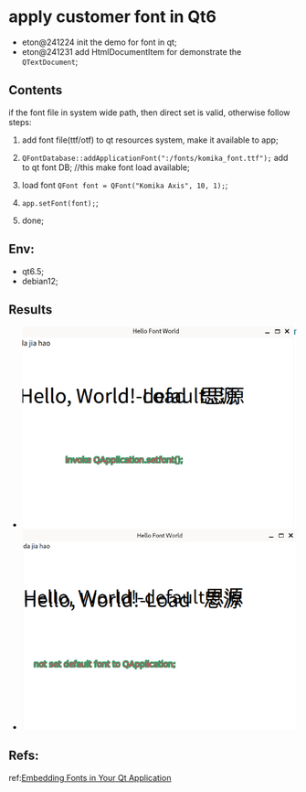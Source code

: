 # apply customer font in Qt6
- eton@241224 init the demo for font in qt;
- eton@241231 add HtmlDocumentItem for demonstrate the `QTextDocument`;

## Contents
if the font file in system wide path, then direct set is valid, otherwise follow steps:
1. add font file(ttf/otf) to qt resources system, make it available to app;
2. `QFontDatabase::addApplicationFont(":/fonts/komika_font.ttf");` add to qt font DB; //this make font load available;

3. load font `QFont font = QFont("Komika Axis", 10, 1);`;

4. `app.setFont(font);`;

5. done;

## Env:
- qt6.5;
- debian12;
## Results

- ![set](./result-images/Font-set-result.png)
- ![noset](./result-images/Font-noset-result.png)

## Refs:
ref:[Embedding Fonts in Your Qt Application](https://amin-ahmadi.com/2016/01/07/embedding-fonts-in-your-qt-app/)
